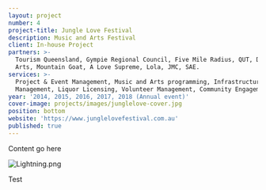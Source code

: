 ```yaml
---
layout: project
number: 4
project-title: Jungle Love Festival
description: Music and Arts Festival
client: In-house Project
partners: >-
  Tourism Queensland, Gympie Regional Council, Five Mile Radius, QUT, Digi Youth
  Arts, Mountain Goat, A Love Supreme, Lola, JMC, SAE.
services: >-
  Project & Event Management, Music and Arts programming, Infrastructure
  Management, Liquor Licensing, Volunteer Management, Community Engagement.
year: '2014, 2015, 2016, 2017, 2018 (Annual event)'
cover-image: projects/images/junglelove-cover.jpg
position: bottom
website: 'https://www.junglelovefestival.com.au'
published: true
---
```


Content go here

![Lightning.png]({{site.baseurl}}/projects/images/Lightning.png)

Test
